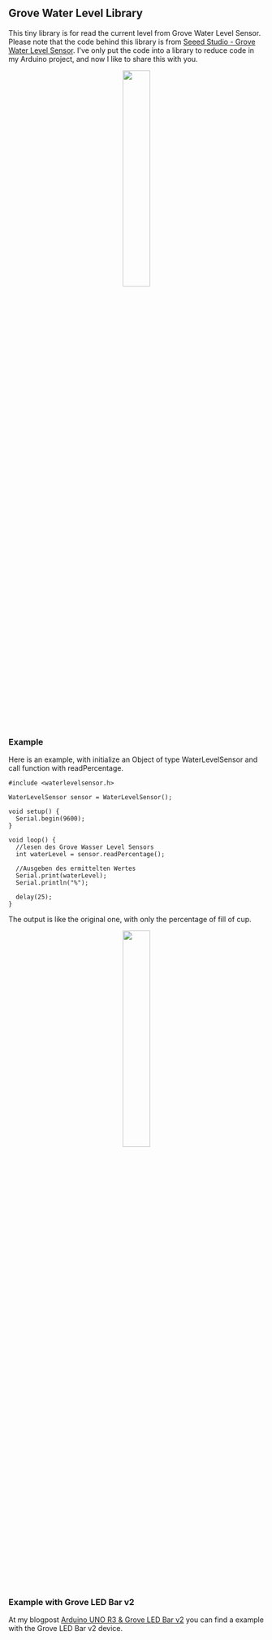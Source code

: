 

## Grove Water Level Library
This tiny library is for read the current level from Grove Water Level Sensor.
Please note that the code behind this library is from [Seeed Studio - Grove Water Level Sensor](https://wiki.seeedstudio.com/Grove-Water-Level-Sensor/). I've only put the code into a library to reduce code in my Arduino project, and now I like to share this with you.

<p align="center" width="100%">
    <img width="33%" src="https://github.com/StefanDraeger/Grove-Water-Level-Sensor/blob/main/Grove_Water_Level_Sensor/documentation/Grove_Water_Level_Sensor.png">
</p>

###  Example

Here is an example, with initialize an Object of type WaterLevelSensor and call function with readPercentage.

    #include <waterlevelsensor.h>
    
    WaterLevelSensor sensor = WaterLevelSensor();
    
    void setup() {
      Serial.begin(9600);
    }
    
    void loop() {
      //lesen des Grove Wasser Level Sensors
      int waterLevel = sensor.readPercentage();
    
      //Ausgeben des ermittelten Wertes
      Serial.print(waterLevel);
      Serial.println("%");
      
      delay(25);
    }

The output is like the original one, with only the percentage of fill of cup.

<p align="center" width="100%">
    <img width="33%" src="https://github.com/StefanDraeger/Grove-Water-Level-Sensor/blob/main/Grove_Water_Level_Sensor/documentation/Output_Arduino_IDE_Water_Level_Sensor.png">
</p>

### Example with Grove LED Bar v2
At my blogpost [Arduino UNO R3 & Grove LED Bar v2](https://draeger-it.blog/arduino-uno-r3-grove-led-bar-v2/) you can find a example with the Grove LED Bar v2 device.

